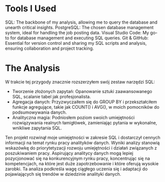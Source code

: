 # Tools I Used

SQL: The backbone of my analysis, allowing me to query the database and unearth critical insights.
PostgreSQL: The chosen database management system, ideal for handling the job posting data.
Visual Studio Code: My go-to for database management and executing SQL queries.
Git & GitHub: Essential for version control and sharing my SQL scripts and analysis, ensuring collaboration and project tracking.

# The Analysis

W trakcie tej przygody znacznie rozszerzyłem swój zestaw narzędzi SQL:

- Tworzenie złożonych zapytań: Opanowanie sztuki zaawansowanego SQL, scalanie tabel jak profesjonalista.
- Agregacja danych: Przyzwyczaiłem się do GROUP BY i przekształciłem funkcje agregujące, takie jak COUNT() i AVG(), w moich pomocników do podsumowywania danych.
- Analityczna magia: Podniosłem poziom swoich umiejętności rozwiązywania realnych łamigłówek, zamieniając pytania w wykonalne, wnikliwe zapytania SQL.

Ten projekt rozwinął moje umiejętności w zakresie SQL i dostarczył cennych informacji na temat rynku pracy analityków danych. Wyniki analizy stanowią wskazówkę do priorytetyzacji rozwoju umiejętności i działań związanych z poszukiwaniem pracy. Aspirujący analitycy danych mogą lepiej pozycjonować się na konkurencyjnym rynku pracy, koncentrując się na kompetencjach, na które jest duże zapotrzebowanie i które oferują wysokie zarobki. Ta analiza podkreśla wagę ciągłego uczenia się i adaptacji do pojawiających się trendów w dziedzinie analityki danych.
